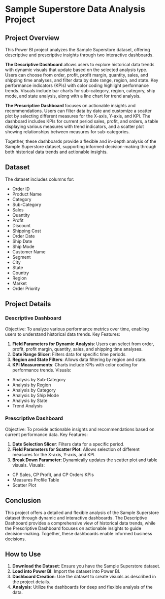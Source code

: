 # Sample Superstore Data Analysis Project

## Project Overview

This Power BI project analyzes the Sample Superstore dataset, offering descriptive and prescriptive insights through two interactive dashboards.

**The Descriptive Dashboard** allows users to explore historical data trends with dynamic visuals that update based on the selected analysis type. Users can choose from order, profit, profit margin, quantity, sales, and shipping time analyses, and filter data by date range, region, and state. Key performance indicators (KPIs) with color coding highlight performance trends. Visuals include bar charts for sub-category, region, category, ship mode, and state analysis, along with a line chart for trend analysis.

**The Prescriptive Dashboard** focuses on actionable insights and recommendations. Users can filter data by date and customize a scatter plot by selecting different measures for the X-axis, Y-axis, and KPI. The dashboard includes KPIs for current period sales, profit, and orders, a table displaying various measures with trend indicators, and a scatter plot showing relationships between measures for sub-categories.

Together, these dashboards provide a flexible and in-depth analysis of the Sample Superstore dataset, supporting informed decision-making through both historical data trends and actionable insights.

## Dataset

The dataset includes columns for:
- Order ID
- Product Name
- Category
- Sub-Category
- Sales
- Quantity
- Profit
- Discount
- Shipping Cost
- Order Date
- Ship Date
- Ship Mode
- Customer Name
- Segment
- City
- State
- Country
- Region
- Market
- Order Priority

## Project Details

### Descriptive Dashboard
Objective: To analyze various performance metrics over time, enabling users to understand historical data trends.
Key Features:
1. **Field Parameters for Dynamic Analysis**: Users can select from order, profit, profit margin, quantity, sales, and shipping time analyses.
2. **Date Range Slicer**: Filters data for specific time periods.
3. **Region and State Filters**: Allows data filtering by region and state.
4. **KPI Measurements**: Charts include KPIs with color coding for performance trends.
Visuals:
- Analysis by Sub-Category
- Analysis by Region
- Analysis by Category
- Analysis by Ship Mode
- Analysis by State
- Trend Analysis

### Prescriptive Dashboard
Objective: To provide actionable insights and recommendations based on current performance data.
Key Features:
1. **Date Selection Slicer**: Filters data for a specific period.
2. **Field Parameters for Scatter Plot**: Allows selection of different measures for the X-axis, Y-axis, and KPI.
3. **Break Down Parameter**: Dynamically updates the scatter plot and table visuals.
Visuals:
- CP Sales, CP Profit, and CP Orders KPIs
- Measures Profile Table
- Scatter Plot

## Conclusion

This project offers a detailed and flexible analysis of the Sample Superstore dataset through dynamic and interactive dashboards. The Descriptive Dashboard provides a comprehensive view of historical data trends, while the Prescriptive Dashboard focuses on actionable insights to guide decision-making. Together, these dashboards enable informed business decisions.

## How to Use

1. **Download the Dataset**: Ensure you have the Sample Superstore dataset.
2. **Load into Power BI**: Import the dataset into Power BI.
3. **Dashboard Creation**: Use the dataset to create visuals as described in the project details.
4. **Analysis**: Utilize the dashboards for deep and flexible analysis of the data.
